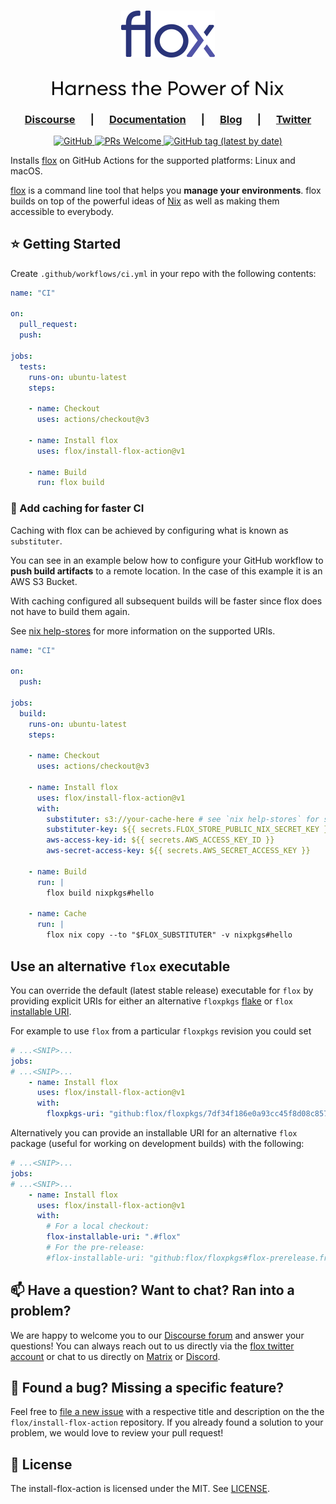 <h1 align="center">
  <a href="https://floxdev.com" target="_blank">
    <picture>
      <source media="(prefers-color-scheme: dark)"  srcset="img/flox_orange_small.png" />
      <source media="(prefers-color-scheme: light)" srcset="img/flox_blue_small.png" />
      <img src="img/flox_blue_small.png" alt="flox logo" />
    </picture>
  </a>
</h1>

<h2 align="center">
  <picture>
    <source media="(prefers-color-scheme: dark)"  srcset="img/harness_the_power_of_nix_dark.svg" />
    <source media="(prefers-color-scheme: light)" srcset="img/harness_the_power_of_nix_light.svg" />
    <img height="24" src="img/harness_the_power_of_nix_light.svg" alt="Harness the Power of Nix" />
  </picture>
</h2>

<!-- TODO: here comes the graphic
 show immediate value proposition
 a short demo of basics would be good for now
 a bold statement: Free yourself from container walls.
-->

<h3 align="center">
   &emsp;
   <a href="https://discourse.floxdev.com"><b>Discourse</b></a>
   &emsp; | &emsp; 
   <a href="https://floxdev.com/docs"><b>Documentation</b></a>
   &emsp; | &emsp; 
   <a href="https://floxdev.com/blog"><b>Blog</b></a>
   &emsp; | &emsp;  
   <a href="https://twitter.com/floxdevelopment"><b>Twitter</b></a>
   &emsp;
</h3>

<p align="center">
  <a href="https://github.com/flox/install-flox-action/blog/main/LICENSE">
    <img alt="GitHub" src="https://img.shields.io/github/license/flox/install-flox-action?style=flat-square">
  </a>
  <a href="https://github.com/flox/install-flox-action/blog/main/CONTRIBUTING.md">
    <img alt="PRs Welcome" src="https://img.shields.io/badge/PRs-welcome-brightgreen.svg?style=flat-square"/>
  </a>
  <a href="https://github.com/flox/install-flox-action/releases">
    <img alt="GitHub tag (latest by date)" src="https://img.shields.io/github/v/tag/flox/install-flox-action?label=Version&style=flat-square">
  </a>
</p>

Installs [flox][flox-github] on GitHub Actions for the supported platforms:
Linux and macOS.

[flox][flox-website] is a command line tool that helps you **manage your
environments**. flox builds on top of the powerful ideas of [Nix][nix-website]
as well as making them accessible to everybody.


## ⭐ Getting Started

Create `.github/workflows/ci.yml` in your repo with the following contents:

```yml
name: "CI"

on:
  pull_request:
  push:

jobs:
  tests:
    runs-on: ubuntu-latest
    steps:

    - name: Checkout
      uses: actions/checkout@v3

    - name: Install flox
      uses: flox/install-flox-action@v1

    - name: Build
      run: flox build
```

### 🚀 Add caching for faster CI

Caching with flox can be achieved by configuring what is known as
`substituter`.

You can see in an example below how to configure your GitHub workflow to **push
build artifacts** to a remote location. In the case of this example it is an
AWS S3 Bucket. 

With caching configured all subsequent builds will be faster since flox does
not have to build them again.

See [nix help-stores][nix-help-stores] for more information on the supported
URIs.

```yml
name: "CI"

on:
  push:

jobs:
  build:
    runs-on: ubuntu-latest
    steps:

    - name: Checkout
      uses: actions/checkout@v3

    - name: Install flox
      uses: flox/install-flox-action@v1
      with:
        substituter: s3://your-cache-here # see `nix help-stores` for supported uris
        substituter-key: ${{ secrets.FLOX_STORE_PUBLIC_NIX_SECRET_KEY }}
        aws-access-key-id: ${{ secrets.AWS_ACCESS_KEY_ID }}
        aws-secret-access-key: ${{ secrets.AWS_SECRET_ACCESS_KEY }}

    - name: Build
      run: |
        flox build nixpkgs#hello

    - name: Cache
      run: |
        flox nix copy --to "$FLOX_SUBSTITUTER" -v nixpkgs#hello
```

## Use an alternative `flox` executable

You can override the default (latest stable release) executable for `flox`
by providing explicit URIs for either an alternative `floxpkgs` 
[flake](https://nixos.org/manual/nix/stable/command-ref/new-cli/nix3-flake.html#url-like-syntax)
or `flox`
[installable URI](https://nixos.org/manual/nix/stable/command-ref/new-cli/nix.html#installables).

For example to use `flox` from a particular `floxpkgs` revision you could set

```yml
# ...<SNIP>...
jobs:
# ...<SNIP>...
    - name: Install flox
      uses: flox/install-flox-action@v1
      with:
        floxpkgs-uri: "github:flox/floxpkgs/7df34f186e0a93cc45f8d08c85705c2e18f2ef10"
```

Alternatively you can provide an installable URI for an alternative `flox`
package (useful for working on development builds) with the following:

```yml
# ...<SNIP>...
jobs:
# ...<SNIP>...
    - name: Install flox
      uses: flox/install-flox-action@v1
      with:
        # For a local checkout:
        flox-installable-uri: ".#flox"
        # For the pre-release:
        #flox-installable-uri: "github:flox/floxpkgs#flox-prerelease.fromCatalog"
```

## 📫 Have a question? Want to chat? Ran into a problem?

We are happy to welcome you to our [Discourse forum][discourse] and answer your
questions! You can always reach out to us directly via the [flox twitter
account][twitter] or chat to us directly on [Matrix][matrix] or
[Discord][discord].


## 🤝 Found a bug? Missing a specific feature?

Feel free to [file a new issue][new-issue] with a respective title and
description on the the `flox/install-flox-action` repository. If you already
found a solution to your problem, we would love to review your pull request!


## 🪪 License

The install-flox-action is licensed under the MIT. See [LICENSE](./LICENSE).


[flox-github]: https://github.com/flox/flox 
[flox-website]: https://floxdev.com
[new-issue]: https://github.com/flox/install-flox-action/issues/new/choose
[discourse]: https://discourse.floxdev.com
[twitter]: https://twitter.com/floxdevelopment
[matrix]: https://matrix.to/#/#flox:matrix.org
[discord]: https://discord.gg/5H7hN57eQR
[nix-website]: https://nixos.org
[nix-help-stores]: https://nixos.org/manual/nix/unstable/command-ref/new-cli/nix3-help-stores.html
